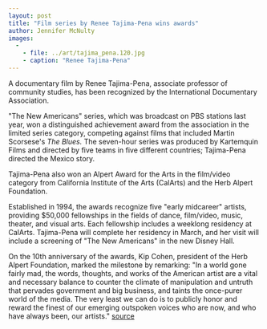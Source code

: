 ```yaml
---
layout: post
title: "Film series by Renee Tajima-Pena wins awards"
author: Jennifer McNulty
images:
  -
    - file: ../art/tajima_pena.120.jpg
    - caption: "Renee Tajima-Pena"
---
```


A documentary film by Renee Tajima-Pena, associate professor of community studies, has been recognized by the International Documentary Association.

"The New Americans" series, which was broadcast on PBS stations last year, won a distinguished achievement award from the association in the limited series category, competing against films that included Martin Scorsese's _The Blues._ The seven-hour series was produced by Kartemquin Films and directed by five teams in five different countries; Tajima-Pena directed the Mexico story.

Tajima-Pena also won an Alpert Award for the Arts in the film/video category from California Institute of the Arts (CalArts) and the Herb Alpert Foundation.   

Established in 1994, the awards recognize five "early midcareer" artists, providing $50,000 fellowships in the fields of dance, film/video, music, theater, and visual arts. Each fellowship includes a weeklong residency at CalArts. Tajima-Pena will complete her residency in March, and her visit will include a screening of "The New Americans" in the new Disney Hall.

On the 10th anniversary of the awards, Kip Cohen, president of the Herb Alpert Foundation, marked the milestone by remarking: "In a world gone fairly mad, the words, thoughts, and works of the American artist are a vital and necessary balance to counter the climate of manipulation and untruth that pervades government and big business, and taints the once-purer world of the media. The very least we can do is to publicly honor and reward the finest of our emerging outspoken voices who are now, and who have always been, our artists."
[source](http://www1.ucsc.edu/currents/04-05/01-03/awards-tajima.asp "Permalink to awards-tajima")
